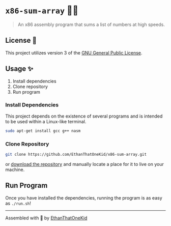 # `x86-sum-array` 👨‍💻

> An x86 assembly program that sums a list of numbers at high speeds.

## License 🔑

This project utilizes version 3 of the [GNU General Public License](LICENSE).

## Usage ✨

1. Install dependencies
1. Clone repository
1. Run program

### Install Dependencies

This project depends on the existence of several programs and is intended to be used within a Linux-like terminal.

```sh
sudo apt-get install gcc g++ nasm
```

### Clone Repository

```sh
git clone https://github.com/EthanThatOneKid/x86-sum-array.git
```

or [download the repository](https://github.com/EthanThatOneKid/x86-sum-array/archive/main.zip) and manually locate a place for it to live on your machine.

## Run Program

Once you have installed the dependencies, running the program is as easy as `./run.sh`!

---

Assembled with 💖 by [EthanThatOneKid](https://github.com/EthanThatOneKid/)

